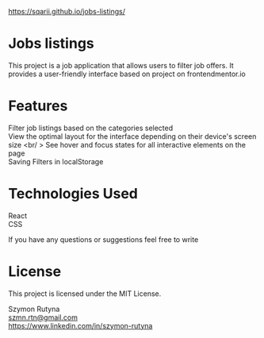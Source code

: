 https://sqarii.github.io/jobs-listings/ <br /> 

# Jobs listings
This project is a job application that allows users to filter job offers. It provides a user-friendly interface based on project on frontendmentor.io

# Features
Filter job listings based on the categories selected <br />
View the optimal layout for the interface depending on their device's screen size <br/ >
See hover and focus states for all interactive elements on the page <br />
Saving Filters in localStorage

# Technologies Used
React <br />
CSS <br />

If you have any questions or suggestions feel free to write <br />

# License
This project is licensed under the MIT License.


Szymon Rutyna <br />
szmn.rtn@gmail.com <br />
https://www.linkedin.com/in/szymon-rutyna
